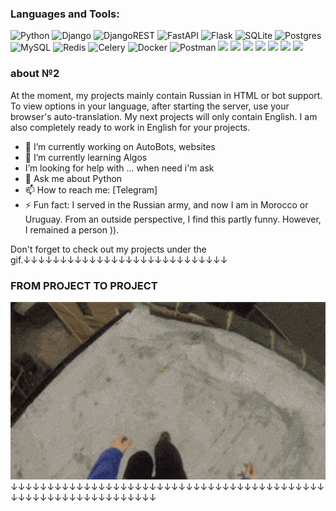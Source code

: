 

### Languages and Tools:
![Python](https://img.shields.io/badge/python-3670A0?style=for-the-badge&logo=python&logoColor=ffdd54)
![Django](https://img.shields.io/badge/django-%23092E20.svg?style=for-the-badge&logo=django&logoColor=white)
![DjangoREST](https://img.shields.io/badge/DJANGO-REST-ff1709?style=for-the-badge&logo=django&logoColor=white&color=ff1709&labelColor=gray)
![FastAPI](https://img.shields.io/badge/FastAPI-005571?style=for-the-badge&logo=fastapi)
![Flask](https://img.shields.io/badge/flask-%23000.svg?style=for-the-badge&logo=flask&logoColor=white)
![SQLite](https://img.shields.io/badge/sqlite-%2307405e.svg?style=for-the-badge&logo=sqlite&logoColor=white)
![Postgres](https://img.shields.io/badge/postgres-%23316192.svg?style=for-the-badge&logo=postgresql&logoColor=white)
![MySQL](https://img.shields.io/badge/MySQL-005C84?style=for-the-badge&logo=mysql&logoColor=white)
![Redis](https://img.shields.io/badge/redis-%23DD0031.svg?&style=for-the-badge&logo=redis&logoColor=white)
![Celery](https://img.shields.io/badge/celery-%2337814A.svg?&style=for-the-badge&logo=celery&logoColor=white)
![Docker](https://img.shields.io/badge/docker-%230db7ed.svg?style=for-the-badge&logo=docker&logoColor=white)
![Postman](https://img.shields.io/badge/Postman-FF6C37?style=for-the-badge&logo=postman&logoColor=white)
<img src="https://img.shields.io/badge/Telegram-7FFD4?style=for-the-badge&logo=Telegram&logoColor=black"/>
<img src="https://img.shields.io/badge/Telegraph-7FFD4?style=for-the-badge&logo=Telegraph&logoColor=black"/>
<img src="https://img.shields.io/badge/Telethon-7FFD4?style=for-the-badge&logo=Telegram&logoColor=black"/>
<img src="https://img.shields.io/badge/Pyrogram-7FFD4?style=for-the-badge&logo=Telegram&logoColor=black"/>
<img src="https://img.shields.io/badge/aiogram-7FFD4?style=for-the-badge&logo=Telegram&logoColor=black"/>
<img src="https://img.shields.io/badge/aiohttp-3670A0?style=for-the-badge&logo=aiohttp&logoColor=black"/>
<img src="https://img.shields.io/badge/openai-%23DD0031?style=for-the-badge&logo=openai&logoColor=black"/>
### about №2
At the moment, my projects mainly contain Russian in HTML or bot support. To view options in your language, after starting the server, use your browser's auto-translation. My next projects will only contain English. I am also completely ready to work in English for your projects.

- 🔭 I’m currently working on AutoBots, websites
- 🌱 I’m currently learning Algos
- <logo scr="&#129707;"/> I’m looking for help with ... when need i'm ask
- 💬 Ask me about Python
- 📫 How to reach me: [Telegram] <link src="https://t.me/Sudokuh"/>
- ⚡ Fun fact: I served in the Russian army, and now I am in Morocco or Uruguay.
 From an outside perspective, I find this partly funny. However, I remained a person )).

Don't forget to check out my projects under the gif.↓↓↓↓↓↓↓↓↓↓↓↓↓↓↓↓↓↓↓↓↓↓↓↓↓↓↓↓
### FROM PROJECT TO PROJECT
<img src="./6Ky2.gif" width="800"/>
↓↓↓↓↓↓↓↓↓↓↓↓↓↓↓↓↓↓↓↓↓↓↓↓↓↓↓↓↓↓↓↓↓↓↓↓↓↓↓↓↓↓↓↓↓↓↓↓↓↓↓↓↓↓↓↓↓↓↓↓↓↓↓
